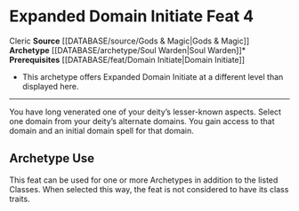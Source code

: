 ﻿---
feat: Expanded Domain Initiate
id: '1172'
level: '4'
name: Expanded Domain Initiate
prerequisite: '[[DATABASE/feat/Domain Initiate|Domain Initiate]]'
rarity: Common
source: '[[DATABASE/source/Gods & Magic|Gods & Magic]]'
trait:
- '[[DATABASE/trait/Cleric|Cleric]]'
type: Feat

---
# Expanded Domain Initiate <span class="item-type">Feat 4</span>

<span class="item-trait">Cleric</span>
**Source** [[DATABASE/source/Gods & Magic|Gods & Magic]] 
**Archetype** [[DATABASE/archetype/Soul Warden|Soul Warden]]*
**Prerequisites** [[DATABASE/feat/Domain Initiate|Domain Initiate]]
* This archetype offers Expanded Domain Initiate at a different level than displayed here.

---
You have long venerated one of your deity’s lesser-known aspects. Select one domain from your deity’s alternate domains. You gain access to that domain and an initial domain spell for that domain.

## Archetype Use

This feat can be used for one or more Archetypes in addition to the listed Classes. When selected this way, the feat is not considered to have its class traits.